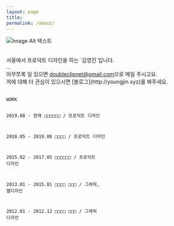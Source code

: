 ```yaml
---
layout: page
title:
permalink: /about/
---
```

![Image Alt 텍스트](http://doubleclip.net/assets/img/profile05.png)

<br>
서울에서 프로덕트 디자인을 하는 `김영진`입니다.<br>
…<br>
아무쪼록 일 있으면 <a href="mailto:doubleclipnet@gmail.com">doubleclipnet@gmail.com</a>으로 메일 주시고요.<br>
저에 대해 더 관심이 있으시면 [블로그](http://youngjin.xyz)를 봐주세요.
<br>
<br>
<div class="language-ruby highlighter-rouge"><div class="highlight"><pre class="highlight"><code><span class="k">WORK</span>

<span class="nd">2019.08 - 현재     □□□□□□ / 프로덕트 디자인</span>

<span class="nv">2018.05 - 2019.08 □□□□ / 프로덕트 디자인</span>

<span class="vg">2015.02 - 2017.05 □□□□□□ / 프로덕트 디자인</span>

<span class="nb">2013.01 - 2015.01 □□□□ □□□ / 그래픽, 웹디자인</span>

<span class="bp">2012.01 - 2012.12 □□□□ □□□ / 그래픽 디자인</span>
